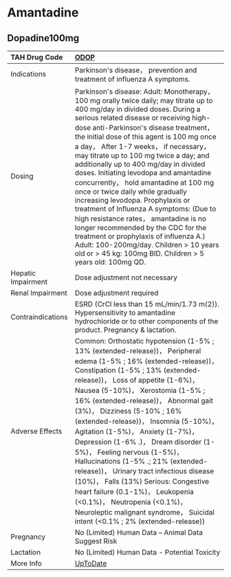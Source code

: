 # Amantadine

## Dopadine100mg

| TAH Drug Code      | [ODOP](https://www.tahsda.org.tw/drugs/hissearch.php?drug_code=ODOP)                                                                                                                                                                                                                                                                                                                                                                                                                                                                                                                                                                                                                                                                                                                                                             |
|:-------------------|:---------------------------------------------------------------------------------------------------------------------------------------------------------------------------------------------------------------------------------------------------------------------------------------------------------------------------------------------------------------------------------------------------------------------------------------------------------------------------------------------------------------------------------------------------------------------------------------------------------------------------------------------------------------------------------------------------------------------------------------------------------------------------------------------------------------------------------|
| Indications        | Parkinson's disease， prevention and treatment of influenza A symptoms.                                                                                                                                                                                                                                                                                                                                                                                                                                                                                                                                                                                                                                                                                                                                                          |
| Dosing             | Parkinson's disease: Adult: Monotherapy， 100 mg orally twice daily; may titrate up to 400 mg/day in divided doses. During a serious related disease or receiving high-dose anti-Parkinson's disease treatment， the initial dose of this agent is 100 mg once a day， After 1-7 weeks， if necessary， may titrate up to 100 mg twice a day; and additionally up to 400 mg/day in divided doses. Initiating levodopa and amantadine concurrently， hold amantadine at 100 mg once or twice daily while gradually increasing levodopa. Prophylaxis or treatment of Influenza A symptoms: (Due to high resistance rates， amantadine is no longer recommended by the CDC for the treatment or prophylaxis of influenza A.) Adult: 100-200mg/day. Children > 10 years old or > 45 kg: 100mg BID. Children > 5 years old: 100mg QD. |
| Hepatic Impairment | Dose adjustment not necessary                                                                                                                                                                                                                                                                                                                                                                                                                                                                                                                                                                                                                                                                                                                                                                                                    |
| Renal Impairment   | Dose adjustment required                                                                                                                                                                                                                                                                                                                                                                                                                                                                                                                                                                                                                                                                                                                                                                                                         |
| Contraindications  | ESRD (CrCl less than 15 mL/min/1.73 m(2)). Hypersensitivity to amantadine hydrochloride or to other components of the product. Pregnancy & lactation.                                                                                                                                                                                                                                                                                                                                                                                                                                                                                                                                                                                                                                                                            |
| Adverse Effects    | Common: Orthostatic hypotension (1-5% ; 13% (extended-release))， Peripheral edema (1-5% ; 16% (extended-release))， Constipation (1-5% ; 13% (extended-release))， Loss of appetite (1-6%)， Nausea (5-10%)， Xerostomia (1-5% ; 16% (extended-release))， Abnormal gait (3%)， Dizziness (5-10% ; 16% (extended-release))， Insomnia (5-10%)， Agitation (1-5%)， Anxiety (1-7%)， Depression (1-6% .)， Dream disorder (1-5%)， Feeling nervous (1-5%)， Hallucinations (1-5% .; 21% (extended-release))， Urinary tract infectious disease (10%)， Falls (13%) Serious: Congestive heart failure (0.1-1%)， Leukopenia (<0.1%)， Neutropenia (<0.1%)， Neuroleptic malignant syndrome， Suicidal intent (<0.1% ; 2% (extended-release))                                                                                      |
| Pregnancy          | No (Limited) Human Data – Animal Data Suggest Risk                                                                                                                                                                                                                                                                                                                                                                                                                                                                                                                                                                                                                                                                                                                                                                               |
| Lactation          | No (Limited) Human Data - Potential Toxicity                                                                                                                                                                                                                                                                                                                                                                                                                                                                                                                                                                                                                                                                                                                                                                                     |
| More Info          | [UpToDate](https://www.uptodate.com/contents/amantadine-drug-information)                                                                                                                                                                                                                                                                                                                                                                                                                                                                                                                                                                                                                                                                                                                                                        |

